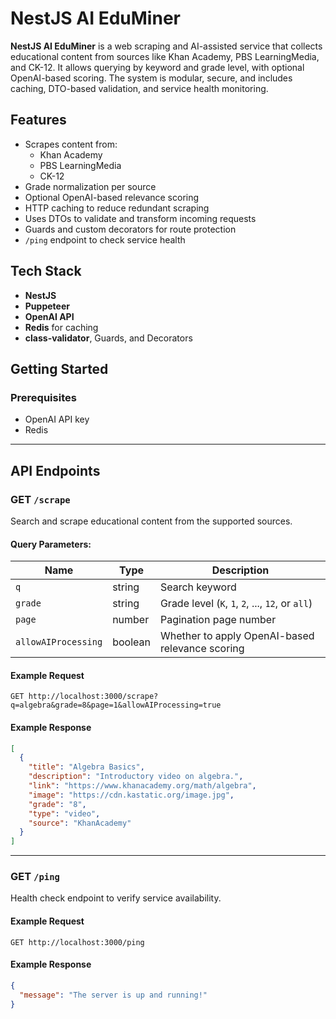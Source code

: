# NestJS AI EduMiner

**NestJS AI EduMiner** is a web scraping and AI-assisted service that collects educational content from sources like Khan Academy, PBS LearningMedia, and CK-12. It allows querying by keyword and grade level, with optional OpenAI-based scoring. The system is modular, secure, and includes caching, DTO-based validation, and service health monitoring.

## Features

- Scrapes content from:
  - Khan Academy
  - PBS LearningMedia
  - CK-12
- Grade normalization per source
- Optional OpenAI-based relevance scoring
- HTTP caching to reduce redundant scraping
- Uses DTOs to validate and transform incoming requests
- Guards and custom decorators for route protection
- `/ping` endpoint to check service health

## Tech Stack

- **NestJS**
- **Puppeteer**
- **OpenAI API**
- **Redis** for caching
- **class-validator**, Guards, and Decorators

## Getting Started

### Prerequisites

- OpenAI API key
- Redis

---

## API Endpoints

### GET `/scrape`

Search and scrape educational content from the supported sources.

#### Query Parameters:

| Name                | Type     | Description                                               |
|---------------------|----------|-----------------------------------------------------------|
| `q`                 | string   | Search keyword                                            |
| `grade`             | string   | Grade level (`K`, `1`, `2`, ..., `12`, or `all`)          |
| `page`              | number   | Pagination page number                                    |
| `allowAIProcessing` | boolean | Whether to apply OpenAI-based relevance scoring            |

#### Example Request

```
GET http://localhost:3000/scrape?q=algebra&grade=8&page=1&allowAIProcessing=true
```

#### Example Response

```json
[
  {
    "title": "Algebra Basics",
    "description": "Introductory video on algebra.",
    "link": "https://www.khanacademy.org/math/algebra",
    "image": "https://cdn.kastatic.org/image.jpg",
    "grade": "8",
    "type": "video",
    "source": "KhanAcademy"
  }
]
```

---

### GET `/ping`

Health check endpoint to verify service availability.

#### Example Request

```
GET http://localhost:3000/ping
```

#### Example Response

```json
{
  "message": "The server is up and running!"
}
```
